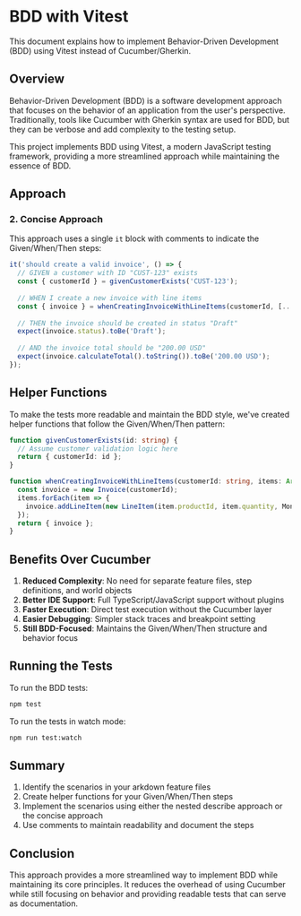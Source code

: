 # BDD with Vitest

This document explains how to implement Behavior-Driven Development (BDD) using Vitest instead of Cucumber/Gherkin.

## Overview

Behavior-Driven Development (BDD) is a software development approach that focuses on the behavior of an application from the user's perspective. Traditionally, tools like Cucumber with Gherkin syntax are used for BDD, but they can be verbose and add complexity to the testing setup.

This project implements BDD using Vitest, a modern JavaScript testing framework, providing a more streamlined approach while maintaining the essence of BDD.

## Approach

### 2. Concise Approach

This approach uses a single `it` block with comments to indicate the Given/When/Then steps:

```typescript
it('should create a valid invoice', () => {
  // GIVEN a customer with ID "CUST-123" exists
  const { customerId } = givenCustomerExists('CUST-123');
  
  // WHEN I create a new invoice with line items
  const { invoice } = whenCreatingInvoiceWithLineItems(customerId, [...]);
  
  // THEN the invoice should be created in status "Draft"
  expect(invoice.status).toBe('Draft');
  
  // AND the invoice total should be "200.00 USD"
  expect(invoice.calculateTotal().toString()).toBe('200.00 USD');
});
```

## Helper Functions

To make the tests more readable and maintain the BDD style, we've created helper functions that follow the Given/When/Then pattern:

```typescript
function givenCustomerExists(id: string) {
  // Assume customer validation logic here
  return { customerId: id };
}

function whenCreatingInvoiceWithLineItems(customerId: string, items: Array<{...}>) {
  const invoice = new Invoice(customerId);
  items.forEach(item => {
    invoice.addLineItem(new LineItem(item.productId, item.quantity, Money.fromString(item.unitPrice)));
  });
  return { invoice };
}
```

## Benefits Over Cucumber

1. **Reduced Complexity**: No need for separate feature files, step definitions, and world objects
2. **Better IDE Support**: Full TypeScript/JavaScript support without plugins
3. **Faster Execution**: Direct test execution without the Cucumber layer
4. **Easier Debugging**: Simpler stack traces and breakpoint setting
5. **Still BDD-Focused**: Maintains the Given/When/Then structure and behavior focus

## Running the Tests

To run the BDD tests:

```bash
npm test
```

To run the tests in watch mode:

```bash
npm run test:watch
```

## Summary

1. Identify the scenarios in your arkdown feature files
2. Create helper functions for your Given/When/Then steps
3. Implement the scenarios using either the nested describe approach or the concise approach
4. Use comments to maintain readability and document the steps

## Conclusion

This approach provides a more streamlined way to implement BDD while maintaining its core principles. It reduces the overhead of using Cucumber while still focusing on behavior and providing readable tests that can serve as documentation.